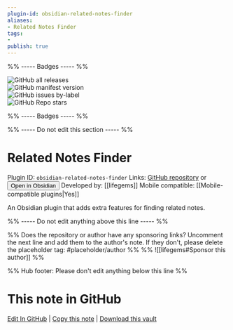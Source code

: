 ```yaml
---
plugin-id: obsidian-related-notes-finder
aliases:
- Related Notes Finder
tags: 
- 
publish: true
---
```


%% ----- Badges ----- %%

![GitHub all releases](https://img.shields.io/github/downloads/lifegems/obsidian-related-notes-finder/total?color=573E7A&logo=github&style=for-the-badge)   
![GitHub manifest version](https://img.shields.io/github/manifest-json/v/lifegems/obsidian-related-notes-finder?color=573E7A&logo=github&style=for-the-badge)   
![GitHub issues by-label](https://img.shields.io/github/issues/lifegems/obsidian-related-notes-finder/help%20wanted?color=573E7A&logo=github&style=for-the-badge)   
![GitHub Repo stars](https://img.shields.io/github/stars/lifegems/obsidian-related-notes-finder?color=573E7A&logo=github&style=for-the-badge)

%% ----- Badges ----- %%

%% ----- Do not edit this section ----- %%

# Related Notes Finder

Plugin ID: `obsidian-related-notes-finder`
Links: [GitHub repository](https://github.com/lifegems/obsidian-related-notes-finder) or [<button id=HH>Open in Obsidian</button>](obsidian://show-plugin?id=obsidian-related-notes-finder)
Developed by: [[lifegems]]
Mobile compatible: [[Mobile-compatible plugins|Yes]]

An Obsidian plugin that adds extra features for finding related notes.

%% ----- Do not edit anything above this line ----- %% 

%% Does the repository or author have any sponsoring links? Uncomment the next line and add them to the author's note. If they don't, please delete the placeholder tag: #placeholder/author %%
%% ![[lifegems#Sponsor this author]] %%

%% Hub footer: Please don't edit anything below this line %%

# This note in GitHub

<span class="git-footer">[Edit In GitHub](https://github.dev/obsidian-community/obsidian-hub/blob/main/02%20-%20Community%20Expansions/02.05%20All%20Community%20Expansions/Plugins/obsidian-related-notes-finder.md "git-hub-edit-note") | [Copy this note](https://raw.githubusercontent.com/obsidian-community/obsidian-hub/main/02%20-%20Community%20Expansions/02.05%20All%20Community%20Expansions/Plugins/obsidian-related-notes-finder.md "git-hub-copy-note") | [Download this vault](https://github.com/obsidian-community/obsidian-hub/archive/refs/heads/main.zip "git-hub-download-vault") </span>
